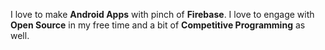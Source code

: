 I love to make **Android Apps** with pinch of **Firebase**. I love to engage with **Open Source** in my free time and a bit of **Competitive Programming** as well.
